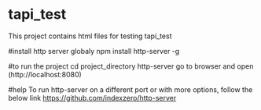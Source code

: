 # tapi_test

This project contains html files for testing tapi_test

#install http server globaly
npm install http-server -g

#to run the project
cd project_directory
http-server
go to browser and open (http://localhost:8080)

#help
To run http-server on a different port or with more options, follow the below link
https://github.com/indexzero/http-server